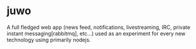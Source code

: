 # juwo
A full fledged web app (news feed, notifications, livestreaming, IRC, private instant messaging[rabbitmq], etc...) used as an experiment for every new technology using primarily nodejs.
